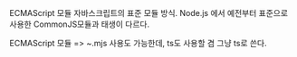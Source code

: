 ECMAScript 모듈
자바스크립트의 표준 모듈 방식.
Node.js 에서 예전부터 표준으로 사용한 CommonJS모듈과 태생이 다르다.

ECMAScript 모듈
=> ~.mjs 사용도 가능한데, ts도 사용할 겸 그냥 ts로 쓴다.

